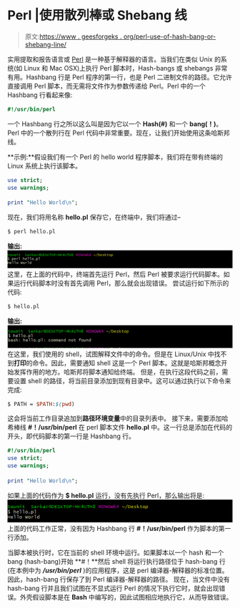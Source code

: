 # Perl |使用散列棒或 Shebang 线

> 原文:[https://www . geesforgeks . org/perl-use-of-hash-bang-or-shebang-line/](https://www.geeksforgeeks.org/perl-use-of-hash-bang-or-shebang-line/)

实用提取和报告语言或 [Perl](https://www.geeksforgeeks.org/introduction-to-perl/) 是一种基于解释器的语言。当我们在类似 Unix 的系统(如 Linux 和 Mac OSX)上执行 Perl 脚本时，Hash-bangs 或 shebangs 非常有用。Hashbang 行是 Perl 程序的第一行，也是 Perl 二进制文件的路径。它允许直接调用 Perl 脚本，而无需将文件作为参数传递给 Perl。Perl 中的一个 Hashbang 行看起来像:

```perl
#!/usr/bin/perl
```

一个 Hashbang 行之所以这么叫是因为它以一个 **Hash(#)** 和一个 **bang(！)**。Perl 中的一个散列行在 Perl 代码中非常重要。现在，让我们开始使用这条哈斯邦线。

**示例:**假设我们有一个 Perl 的 hello world 程序脚本，我们将在带有终端的 Linux 系统上执行该脚本。

```perl
use strict;
use warnings;

print "Hello World\n";
```

现在，我们将用名称 **hello.pl** 保存它，在终端中，我们将通过–

```perl
$ perl hello.pl

```

**输出:**
![Hashbang in Perl](img/44e2095ca6ac846568becb7ebe4e7a22.png)
这里，在上面的代码中，终端首先运行 Perl，然后 Perl 被要求运行代码脚本。如果运行代码脚本时没有首先调用 Perl，那么就会出现错误。
尝试运行如下所示的代码:

```perl
$ hello.pl

```

**输出:**
![Hashbang in Perl](img/92516548a1220a0c234ca87c7f4f4101.png)
在这里，我们使用的 shell，试图解释文件中的命令。但是在 Linux/Unix 中找不到**打印**的命令。因此，需要通知 shell 这是一个 Perl 脚本。这就是哈斯邦概念开始发挥作用的地方。哈斯邦将脚本通知给终端。
但是，在执行这段代码之前，需要设置 shell 的路径，将当前目录添加到现有目录中。这可以通过执行以下命令来完成:

```perl
$ PATH = $PATH:$(pwd)

```

这会将当前工作目录追加到**路径环境变量**中的目录列表中。
接下来，需要添加哈希棒线 **#！/usr/bin/perl** 在 perl 脚本文件 **hello.pl** 中。这一行总是添加在代码的开头，即代码脚本的第一行是 Hashbang 行。

```perl
#!/usr/bin/perl
use strict;
use warnings;

print "Hello World\n";
```

如果上面的代码作为 **$ hello.pl** 运行，没有先执行 Perl，那么输出将是:
![Hashbang in Perl](img/47e195e6a01b6bc6ce8363b06d3307ed.png)
上面的代码工作正常，没有因为 Hashbang 行 **#！/usr/bin/perl** 作为脚本的第一行添加。

当脚本被执行时，它在当前的 shell 环境中运行。如果脚本以一个 hash 和一个 bang (hash-bang)开始 **#！**然后 shell 将运行执行路径位于 hash-bang 行(在本例中为 ***/usr/bin/perl*** )的应用程序，这是 perl 编译器-解释器的标准位置。因此，hash-bang 行保存了到 Perl 编译器-解释器的路径。
现在，当文件中没有 hash-bang 行并且我们试图在不显式运行 Perl 的情况下执行它时，就会出现错误。外壳假设脚本是在 **Bash** 中编写的，因此试图相应地执行它，从而导致错误。